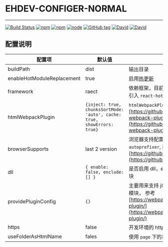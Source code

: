 # EHDEV-CONFIGER-NORMAL
---

[![Build Status](https://travis-ci.org/EHDFE/ehdev-configer-normal.svg?branch=master)](https://travis-ci.org/EHDFE/ehdev-configer-normal)
[![npm](https://img.shields.io/npm/dm/ehdev-configer-normal.svg)]()
[![npm](https://img.shields.io/npm/v/ehdev-configer-normal.svg)]()
[![node](https://img.shields.io/node/v/ehdev-configer-normal.svg)]()
[![GitHub tag](https://img.shields.io/github/tag/ehdfe/ehdev-configer-normal.svg)]()
[![David](https://img.shields.io/david/EHDFE/ehdev-configer-normal.svg)]()
[![David](https://img.shields.io/david/dev/EHDFE/ehdev-configer-normal.svg)]()


## 配置说明

| 配置项 | 默认值 | 说明 |
|---|---| ---|
| buildPath | dist | 输出目录 |
| enableHotModuleReplacement | true | 启用[热更新](https://webpack.js.org/guides/hot-module-replacement) |
|framework|raect|依赖框架，目前只对 `react` 有做优化，包括引入 `react-hot-loader`|
|htmlWebpackPlugin|`{inject: true, chunksSortMode: 'auto', cache: true, showErrors: true}`|`htmlWebpackPlugin` 插件配置, 参考 [https://github.com/jantimon/html-webpack-plugin#configuration](https://github.com/jantimon/html-webpack-plugin#configuration)|
| browserSupports | last 2 version | 浏览器支持配置，影响 `babel` 和 `autoprefixer`, 配置参考：[https://github.com/ai/browserslist](https://github.com/ai/browserslist) |
| dll | `{ enable: false, enclude: [] }` | 是否启用 dll，enclude 提供打入 dll 包的模块 |
| providePluginConfig | `{}` | 主要用来支持 jQuery 依赖全局挂载的老模块， 参考 [https://webpack.js.org/plugins/provide-plugin/](https://webpack.js.org/plugins/provide-plugin/) |
| https | false | 开发环境的 https 支持 |
| useFolderAsHtmlName | fales | 使用 `page` 下的目录名作为页面名 |
